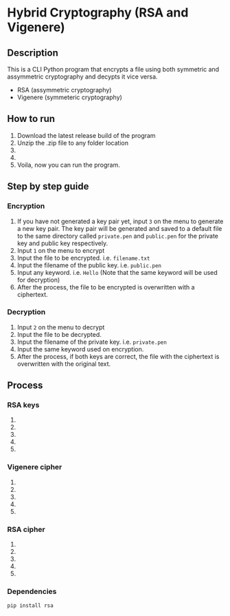 # Hybrid Cryptography (RSA and Vigenere)

## Description
This is a CLI Python program that encrypts a file using both symmetric and assymmetric cryptography and decypts it vice versa.
* RSA (assymmetric cryptography)
* Vigenere (symmeteric cryptography)

## How to run
1. Download the latest release build of the program
2. Unzip the .zip file to any folder location
3. 
4.
5. Voila, now you can run the program.

## Step by step guide
### Encryption
1. If you have not generated a key pair yet, input `3` on the menu to generate a new key pair.
The key pair will be generated and saved to a default file to the same directory called `private.pen` and `public.pen`
for the private key and public key respectively. 
2. Input `1` on the menu to encrypt
3. Input the file to be encrypted. i.e. `filename.txt`
4. Input the filename of the public key. i.e. `public.pen`
5. Input any keyword. i.e. `Hello` (Note that the same keyword will be used for decryption)
6. After the process, the file to be encrypted is overwritten with a ciphertext.

### Decryption
1. Input `2` on the menu to decrypt
2. Input the file to be decrypted.
3. Input the filename of the private key. i.e. `private.pen`
4. Input the same keyword used on encryption.
5. After the process, if both keys are correct, the file with the ciphertext is overwritten with the original text.


## Process
### RSA keys
1.
2.
3.
4.
5.

### Vigenere cipher
1.
2.
3.
4.
5.

### RSA cipher
1.
2.
3.
4.
5.

### Dependencies
`pip install rsa`
